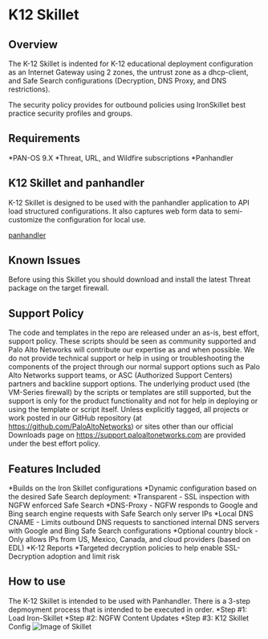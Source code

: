 # K12 Skillet


## Overview

The K-12 Skillet is indented for K-12 educational deployment configuration as an Internet Gateway
using 2 zones, the untrust zone as a dhcp-client, and Safe Search configurations (Decryption, DNS Proxy, and DNS restrictions).

The security policy provides for outbound policies using IronSkillet
best practice security profiles and groups.

## Requirements

*PAN-OS 9.X
*Threat, URL, and Wildfire subscriptions
*Panhandler

## K12 Skillet and panhandler

K-12 Skillet is designed to be used with the panhandler application to API
load structured configurations. It also captures web form data to semi-customize
the configuration for local use.

[panhandler](https://panhandler.readthedocs.io)

## Known Issues
Before using this Skillet you should download and install the latest Threat package on the target firewall.

## Support Policy
The code and templates in the repo are released under an as-is, best effort, support policy.
These scripts should be seen as community supported and Palo Alto Networks will contribute
our expertise as and when possible. We do not provide technical support or help in using
or troubleshooting the components of the project through our normal support options
such as Palo Alto Networks support teams, or ASC (Authorized Support Centers) partners
and backline support options. The underlying product used (the VM-Series firewall)
by the scripts or templates are still supported, but the support is only for the
product functionality and not for help in deploying or using the template or script itself.
Unless explicitly tagged, all projects or work posted in our GitHub repository
(at https://github.com/PaloAltoNetworks) or sites other than our official Downloads page
on https://support.paloaltonetworks.com are provided under the best effort policy.

## Features Included
*Builds on the Iron Skillet configurations
*Dynamic configuration based on the desired Safe Search deployment:
  *Transparent - SSL inspection with NGFW enforced Safe Search
  *DNS-Proxy - NGFW responds to Google and Bing search engine requests with Safe Search only server IPs
  *Local DNS CNAME - Limits outbound DNS requests to sanctioned internal DNS servers with Google and Bing Safe Search configurations
*Optional country block - Only allows IPs from US, Mexico, Canada, and cloud providers (based on EDL)
*K-12 Reports
*Targeted decryption policies to help enable SSL-Decryption adoption and limit risk

## How to use
The K-12 Skillet is intended to be used with Panhandler. There is a 3-step depmoyment process that is intended to be executed in order.
*Step #1: Load Iron-Skillet
*Step #2: NGFW Content Updates
*Step #3: K12 Skillet Config
![Image of Skillet](https://i.imgur.com/LMF2Pk.jpg)


